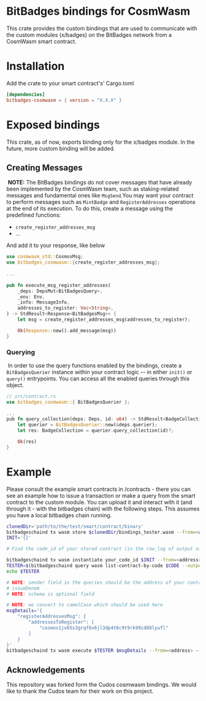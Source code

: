 # BitBadges bindings for CosmWasm

 This crate provides the custom bindings that are used to communicate with the custom modules (x/badges) on the BitBadges network from a CosmWasm smart contract.

 # Installation
 Add the crate to your smart contract's' Cargo.toml
 ```toml
[dependencies]
bitbadges-cosmwasm = { version = "X.X.X" }
```

 # Exposed bindings
 This crate, as of now, exports binding only for the x/badges module. In the future, more custom binding will be added.

## Creating Messages
​
**NOTE:** The BitBadges bindings do not cover messages that have already been implemented by the CosmWasm team, such as staking-related messages and fundamental ones like `MsgSend`.
​
You may want your contract to perform messages such as `MintBadge` and `RegisterAddresses` operations at the end of its execution. To do this, create a message using the predefined functions:
​
- `create_register_addresses_msg`
- ...

And add it to your response, like below
​
```rust
use cosmwasm_std::CosmosMsg;
use bitbadges_cosmwasm::{create_register_addresses_msg};
​
...
​
pub fn execute_msg_register_addresses(
    _deps: DepsMut<BitBadgesQuery>,
    _env: Env,
    _info: MessageInfo,
    addresses_to_register: Vec<String>,
) -> StdResult<Response<BitBadgesMsg>> {
    let msg = create_register_addresses_msg(addresses_to_register);

    Ok(Response::new().add_message(msg))
}
```

### Querying
​
In order to use the query functions enabled by the bindings, create a `BitBadgesQuerier` instance within your contract logic -- in either `init()` or `query()` entrypoints. You can access all the enabled queries through this object.
​
```rust
// src/contract.rs
use bitbadges_cosmwasm::{ BitBadgesQuerier };
​
...
​pub fn query_collection(deps: Deps, id: u64) -> StdResult<BadgeCollection> {
    let querier = BitBadgesQuerier::new(&deps.querier);
    let res: BadgeCollection = querier.query_collection(id)?;

    Ok(res)
}

```

# Example

Please consult the example smart contracts in /contracts - there you can see an example how to issue a transaction or make a query from the smart contract to the custom module.
You can upload it and interact with it (and through it - with the bitbadges chain) with the following steps.
This assumes you have a local bitbadges chain running.

```bash
clonedDir='path/to/the/test/smart/contract/binary'
bitbadgeschaind tx wasm store $clonedDir/bindings_tester.wasm --from=<address> --chain-id=<chain-id> --gas=auto -y
INIT='{}'

# Find the code_id of your stored contract (in the raw_log of output of the previous command or can query with bitbadgeschaind query wasm list-code)

bitbadgeschaind tx wasm instantiate your_code_id $INIT --from=<address> --label="your_label" --chain-id=<chain-id> --gas=auto -y
TESTER=$(bitbadgeschaind query wasm list-contract-by-code $CODE --output json | jq -r '.contracts[-1]')
echo $TESTER

# NOTE: sender field in the queries should be the address of your contract, in this case - $TESTER
# issueDenom
# NOTE: schema is optional field

# NOTE: we convert to camelCase which should be used here
msgDetails='{
    "registerAddressesMsg": {
        "addressesToRegister": [
            "cosmos1jv65s3grqf6v6jl3dp4t6c9t9rk99cd88lyufl"
        ]
    }
}'
bitbadgeschaind tx wasm execute $TESTER $msgDetails --from=<address> --chain-id=<chain-id> --gas=auto -y 
```

## Acknowledgements
This repository was forked form the Cudos cosmwasm bindings. 
We would like to thank the Cudos team for their work on this project.
